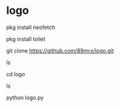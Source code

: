 # logo

pkg install neofetch

pkg install toilet

git clone https://github.com/89mrx/logo.git

ls 

cd logo

ls

python logo.py
